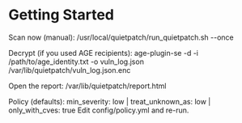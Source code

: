 # Getting Started

Scan now (manual):
/usr/local/quietpatch/run_quietpatch.sh --once

Decrypt (if you used AGE recipients):
age-plugin-se -d -i /path/to/age_identity.txt -o vuln_log.json /var/lib/quietpatch/vuln_log.json.enc

Open the report:
/var/lib/quietpatch/report.html

Policy (defaults):
min_severity: low | treat_unknown_as: low | only_with_cves: true
Edit config/policy.yml and re-run.

